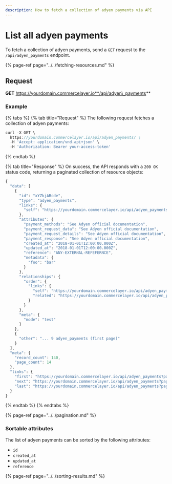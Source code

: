 ```yaml
---
description: How to fetch a collection of adyen payments via API
---
```


# List all adyen payments

To fetch a collection of adyen payments, send a `GET` request to the `/api/adyen_payments` endpoint.

{% page-ref page="../../fetching-resources.md" %}

## Request

**GET** https://yourdomain.commercelayer.io**/api/adyen\_payments**

### **Example**

{% tabs %}
{% tab title="Request" %}
The following request fetches a collection of adyen payments:

```javascript
curl -X GET \
  https://yourdomain.commercelayer.io/api/adyen_payments/ \
  -H 'Accept: application/vnd.api+json' \
  -H 'Authorization: Bearer your-access-token'
```
{% endtab %}

{% tab title="Response" %}
On success, the API responds with a `200 OK` status code, returning a paginated collection of resource objects:

```javascript
{
  "data": [
    {
      "id": "xYZkjABcde",
      "type": "adyen_payments",
      "links": {
        "self": "https://yourdomain.commercelayer.io/api/adyen_payments/xYZkjABcde"
      },
      "attributes": {
        "payment_methods": "See Adyen official documentation",
        "payment_request_data": "See Adyen official documentation",
        "payment_request_details": "See Adyen official documentation",
        "payment_response": "See Adyen official documentation",
        "created_at": "2018-01-01T12:00:00.000Z",
        "updated_at": "2018-01-01T12:00:00.000Z",
        "reference": "ANY-EXTERNAL-REFEFERNCE",
        "metadata": {
          "foo": "bar"
        }
      },
      "relationships": {
        "order": {
          "links": {
            "self": "https://yourdomain.commercelayer.io/api/adyen_payments/xYZkjABcde/relationships/order",
            "related": "https://yourdomain.commercelayer.io/api/adyen_payments/xYZkjABcde/order"
          }
        }
      },
      "meta": {
        "mode": "test"
      }
    },
    {
      "other": "... 9 adyen_payments (first page)"
    }
  ],
  "meta": {
    "record_count": 140,
    "page_count": 14
  },
  "links": {
    "first": "https://yourdomain.commercelayer.io/api/adyen_payments?page[number]=1&page[size]=10",
    "next": "https://yourdomain.commercelayer.io/api/adyen_payments?page[number]=2&page[size]=10",
    "last": "https://yourdomain.commercelayer.io/api/adyen_payments?page[number]=14&page[size]=10"
  }
}
```
{% endtab %}
{% endtabs %}

{% page-ref page="../../pagination.md" %}

### Sortable attributes

The list of adyen payments can be sorted by the following attributes:

* `id`
* `created_at`
* `updated_at`
* `reference`

{% page-ref page="../../sorting-results.md" %}

